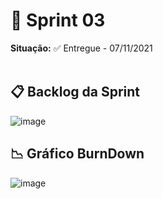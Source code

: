 # 🧩 Sprint 03
**Situação:** ✅ Entregue - 07/11/2021 <br><br>

## 📋 Backlog da Sprint

![image](https://user-images.githubusercontent.com/80851038/140666295-d1736e02-1cd0-4d4b-87e7-f4e5d1b1ddc5.png)

## 📉 Gráfico BurnDown

![image](https://user-images.githubusercontent.com/80851038/140665814-61d0395f-5338-45a8-ad66-d0b3cbb357f5.png)
